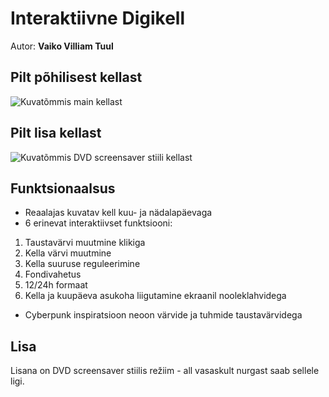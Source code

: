 # Interaktiivne Digikell
Autor: **Vaiko Villiam Tuul**
## Pilt põhilisest kellast
![Kuvatõmmis main kellast](https://github.com/vaikotuul/1kodutoo/blob/main/pildid/Kuvat%C3%B5mmis%202025-03-31%20195218.png?raw=true)
## Pilt lisa kellast
![Kuvatõmmis DVD screensaver stiili kellast](https://github.com/vaikotuul/1kodutoo/blob/main/pildid/Kuvat%C3%B5mmis%202025-03-31%20202939.png?raw=true)

## Funktsionaalsus
- Reaalajas kuvatav kell kuu- ja nädalapäevaga
- 6 erinevat interaktiivset funktsiooni:
1. Taustavärvi muutmine klikiga
2. Kella värvi muutmine
3. Kella suuruse reguleerimine
4. Fondivahetus
5. 12/24h formaat
6. Kella ja kuupäeva asukoha liigutamine ekraanil nooleklahvidega
- Cyberpunk inspiratsioon neoon värvide ja tuhmide taustavärvidega

## Lisa
Lisana on DVD screensaver stiilis režiim - all vasaskult nurgast saab sellele ligi. 
